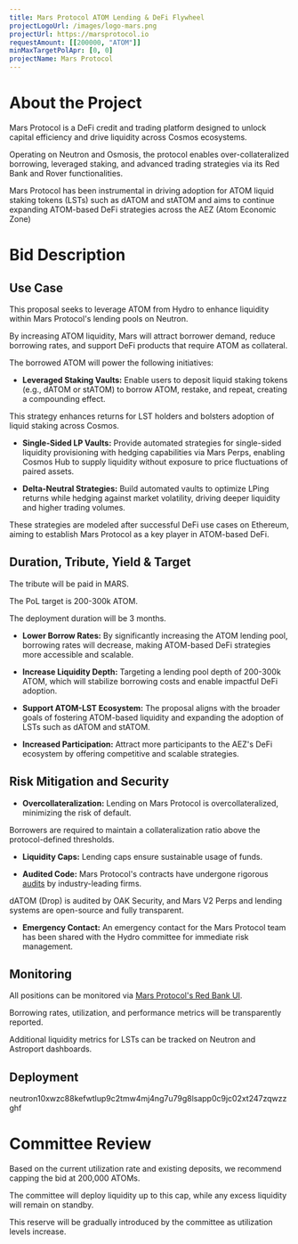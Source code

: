 ```yaml
---
title: Mars Protocol ATOM Lending & DeFi Flywheel
projectLogoUrl: /images/logo-mars.png
projectUrl: https://marsprotocol.io
requestAmount: [[200000, "ATOM"]]
minMaxTargetPolApr: [0, 0]
projectName: Mars Protocol
---
```


# About the Project

Mars Protocol is a DeFi credit and trading platform designed to unlock capital efficiency and drive liquidity across Cosmos ecosystems.

Operating on Neutron and Osmosis, the protocol enables over-collateralized borrowing, leveraged staking, and advanced trading strategies via its Red Bank and Rover functionalities.

Mars Protocol has been instrumental in driving adoption for ATOM liquid staking tokens (LSTs) such as dATOM and stATOM and aims to continue expanding ATOM-based DeFi strategies across the AEZ (Atom Economic Zone)

# Bid Description

## Use Case

This proposal seeks to leverage ATOM from Hydro to enhance liquidity within Mars Protocol's lending pools on Neutron.

By increasing ATOM liquidity, Mars will attract borrower demand, reduce borrowing rates, and support DeFi products that require ATOM as collateral.

The borrowed ATOM will power the following initiatives:

- **Leveraged Staking Vaults:** Enable users to deposit liquid staking tokens (e.g., dATOM or stATOM) to borrow ATOM, restake, and repeat, creating a compounding effect.

This strategy enhances returns for LST holders and bolsters adoption of liquid staking across Cosmos.

- **Single-Sided LP Vaults:** Provide automated strategies for single-sided liquidity provisioning with hedging capabilities via Mars Perps, enabling Cosmos Hub to supply liquidity without exposure to price fluctuations of paired assets.

- **Delta-Neutral Strategies:** Build automated vaults to optimize LPing returns while hedging against market volatility, driving deeper liquidity and higher trading volumes.

These strategies are modeled after successful DeFi use cases on Ethereum, aiming to establish Mars Protocol as a key player in ATOM-based DeFi.

## Duration, Tribute, Yield & Target

The tribute will be paid in MARS.

The PoL target is 200-300k ATOM.

The deployment duration will be 3 months.

- **Lower Borrow Rates:** By significantly increasing the ATOM lending pool, borrowing rates will decrease, making ATOM-based DeFi strategies more accessible and scalable.

- **Increase Liquidity Depth:** Targeting a lending pool depth of 200-300k ATOM, which will stabilize borrowing costs and enable impactful DeFi adoption.

- **Support ATOM-LST Ecosystem:** The proposal aligns with the broader goals of fostering ATOM-based liquidity and expanding the adoption of LSTs such as dATOM and stATOM.

- **Increased Participation:** Attract more participants to the AEZ's DeFi ecosystem by offering competitive and scalable strategies.

## Risk Mitigation and Security

- **Overcollateralization:** Lending on Mars Protocol is overcollateralized, minimizing the risk of default.

Borrowers are required to maintain a collateralization ratio above the protocol-defined thresholds.

- **Liquidity Caps:** Lending caps ensure sustainable usage of funds.

- **Audited Code:** Mars Protocol's contracts have undergone rigorous [audits](https://github.com/mars-protocol/mars-audits) by industry-leading firms.

dATOM (Drop) is audited by OAK Security, and Mars V2 Perps and lending systems are open-source and fully transparent.

- **Emergency Contact:** An emergency contact for the Mars Protocol team has been shared with the Hydro committee for immediate risk management.

## Monitoring

All positions can be monitored via [Mars Protocol's Red Bank UI](https://app.marsprotocol.io/earn).

Borrowing rates, utilization, and performance metrics will be transparently reported.

Additional liquidity metrics for LSTs can be tracked on Neutron and Astroport dashboards.

## Deployment

neutron10xwzc88kefwtlup9c2tmw4mj4ng7u79g8lsapp0c9jc02xt247zqwzzghf

# Committee Review

Based on the current utilization rate and existing deposits, we recommend capping the bid at 200,000 ATOMs.

The committee will deploy liquidity up to this cap, while any excess liquidity will remain on standby.

This reserve will be gradually introduced by the committee as utilization levels increase.
